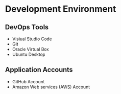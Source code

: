 # Development Environment

## DevOps Tools
- Visiual Studio Code
- Git
- Oracle Virtual Box
- Ubuntu Desktop

## Application Accounts
- GitHub Account
- Amazon Web services (AWS) Account
